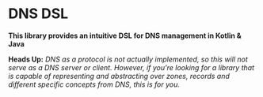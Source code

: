 DNS DSL
=======

**This library provides an intuitive DSL for DNS management in Kotlin & Java**

**Heads Up:** *DNS as a protocol is not actually implemented, so this will not serve as a DNS server or client. However, 
if you're looking for a library that is capable of representing and abstracting over zones, records and different 
specific concepts from DNS, this is for you.*